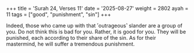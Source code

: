 +++
title = 'Surah 24, Verses 11'
date = '2025-08-27'
weight = 2802
ayah = 11
tags = ["good", "punishment", "sin"]
+++

Indeed, those who came up with that ˹outrageous˺ slander are a group of you. Do not think this is bad for you. Rather, it is good for you. They will be punished, each according to their share of the sin. As for their mastermind, he will suffer a tremendous punishment.